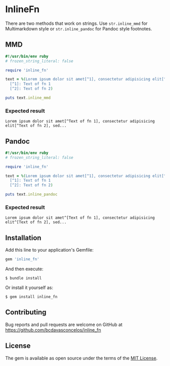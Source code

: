 # InlineFn

There are two methods that work on strings. Use `str.inline_mmd` for Multimarkdown style or `str.inline_pandoc` for Pandoc style footnotes.


## MMD

```ruby
#!/usr/bin/env ruby
# frozen_string_literal: false

require 'inline_fn'

text = %(Lorem ipsum dolor sit amet[^1], consectetur adipisicing elit[^2], sed...
  [^1]: Text of fn 1
  [^2]: Text of fn 2)

puts text.inline_mmd
```


### Expected result

```
Lorem ipsum dolor sit amet[^Text of fn 1], consectetur adipisicing elit[^Text of fn 2], sed...
```

## Pandoc 

```ruby
#!/usr/bin/env ruby
# frozen_string_literal: false

require 'inline_fn'

text = %(Lorem ipsum dolor sit amet[^1], consectetur adipisicing elit[^2], sed...
  [^1]: Text of fn 1
  [^2]: Text of fn 2)

puts text.inline_pandoc
```

### Expected result

```
Lorem ipsum dolor sit amet^[Text of fn 1], consectetur adipisicing elit^[Text of fn 2], sed...
```

## Installation

Add this line to your application's Gemfile:

```ruby
gem 'inline_fn'
```

And then execute:

    $ bundle install

Or install it yourself as:

    $ gem install inline_fn

## Contributing

Bug reports and pull requests are welcome on GitHub at https://github.com/bcdavasconcelos/inline_fn

## License

The gem is available as open source under the terms of the [MIT License](https://opensource.org/licenses/MIT).
